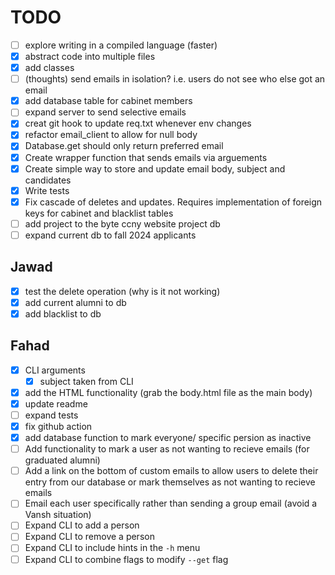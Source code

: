 # TODO
- [ ] explore writing in a compiled language (faster)
- [x] abstract code into multiple files
- [x] add classes
- [ ] (thoughts) send emails in isolation? i.e. users do not see who else got an email
- [x] add database table for cabinet members 
- [ ] expand server to send selective emails
- [x] creat git hook to update req.txt whenever env changes
- [x] refactor email_client to allow for null body 
- [x] Database.get should only return preferred email
- [x] Create wrapper function that sends emails via arguements
- [x] Create simple way to store and update email body, subject and candidates 
- [x] Write tests
- [x] Fix cascade of deletes and updates. Requires implementation of foreign keys for cabinet and blacklist tables
- [ ] add project to the byte ccny website project db
- [ ] expand current db to fall 2024 applicants

## Jawad
- [x] test the delete operation (why is it not working)
- [x] add current alumni to db
- [x] add blacklist to db 

## Fahad
- [x] CLI arguments
    - [x] subject taken from CLI 
- [x] add the HTML functionality (grab the body.html file as the main body)
- [x] update readme
- [ ] expand tests
- [x] fix github action
- [x] add database function to mark everyone/ specific persion as inactive
- [ ] Add functionality to mark a user as not wanting to recieve emails (for graduated alumni)
- [ ] Add a link on the bottom of custom emails to allow users to delete their entry from our database or mark themselves as not wanting to recieve emails
- [ ] Email each user specifically rather than sending a group email (avoid a Vansh situation)
- [ ] Expand CLI to add a person
- [ ] Expand CLI to remove a person
- [ ] Expand CLI to include hints in the `-h` menu
- [ ] Expand CLI to combine flags to modify `--get` flag 
